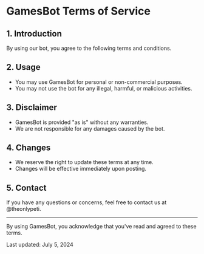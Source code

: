 # GamesBot Terms of Service

## 1. Introduction
By using our bot, you agree to the following terms and conditions.

## 2. Usage
- You may use GamesBot for personal or non-commercial purposes.
- You may not use the bot for any illegal, harmful, or malicious activities.

## 3. Disclaimer
- GamesBot is provided "as is" without any warranties.
- We are not responsible for any damages caused by the bot.

## 4. Changes
- We reserve the right to update these terms at any time.
- Changes will be effective immediately upon posting.

## 5. Contact
If you have any questions or concerns, feel free to contact us at @theonlypeti.

---

By using GamesBot, you acknowledge that you've read and agreed to these terms.

Last updated: July 5, 2024